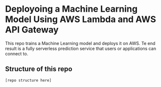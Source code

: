 # Deployoing a Machine Learning Model Using AWS Lambda and AWS API Gateway
This repo trains a Machine Learning model and deploys it on AWS. Te end result is a fully serverless prediction service that users or applications can connect to.

## Structure of this repo
```
[repo structure here]
````
